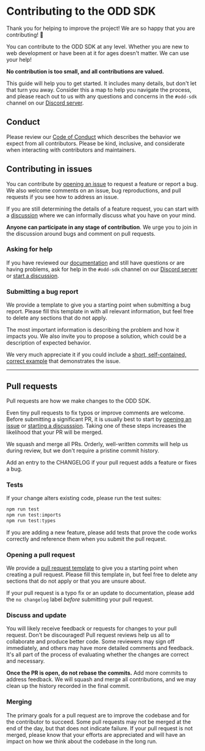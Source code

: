 # Contributing to the ODD SDK

Thank you for helping to improve the project! We are so happy that you are contributing! 💖

You can contribute to the ODD SDK at any level. Whether you are new to web development or have been at it for ages doesn't matter. We can use your help!

**No contribution is too small, and all contributions are valued.**

This guide will help you to get started. It includes many details, but don't let that turn you away. Consider this a map to help you navigate the process, and please reach out to us with any questions and concerns in the `#odd-sdk` channel on our [Discord server][discord].

## Conduct

Please review our [Code of Conduct][coc] which describes the behavior we expect from all contributors. Please be kind, inclusive, and considerate when interacting with contributors and maintainers.

## Contributing in issues

You can contribute by [opening an issue][issue] to request a feature or report a bug. We also welcome comments on an issue, bug reproductions, and pull requests if you see how to address an issue.

If you are still determining the details of a feature request, you can start with a [discussion][discussions] where we can informally discuss what you have on your mind.

**Anyone can participate in any stage of contribution**. We urge you to
join in the discussion around bugs and comment on pull requests.

### Asking for help

If you have reviewed our [documentation][docs] and still have questions or are having problems, ask for help in the `#odd-sdk` channel on our [Discord server][discord] or [start a discussion][discussions].

### Submitting a bug report

We provide a template to give you a starting point when submitting a bug report. Please fill this template in with all relevant information, but feel free to delete any sections that do not apply.

The most important information is describing the problem and how it impacts you. We also invite you to propose a solution, which could be a description of expected behavior.

We very much appreciate it if you could include a [short, self-contained, correct example][sscce] that demonstrates the issue.

---

## Pull requests

Pull requests are how we make changes to the ODD SDK.

Even tiny pull requests to fix typos or improve comments are welcome. Before submitting a significant PR, it is usually best to start by [opening an issue][issue] or [starting a discusssion][discussions]. Taking one of these steps increases the likelihood that your PR will be merged.

We squash and merge all PRs. Orderly, well-written commits will help us during review, but we don't require a pristine commit history.

Add an entry to the CHANGELOG if your pull request adds a feature or fixes a bug.

### Tests

If your change alters existing code, please run the test suites:

```sh
npm run test
npm run test:imports
npm run test:types
```

If you are adding a new feature, please add tests that prove the code works correctly and reference them when you submit the pull request.

### Opening a pull request

We provide a [pull request template][template] to give you a starting point when creating a pull request. Please fill this template in, but feel free to delete any sections that do not apply or that you are unsure about.

If your pull request is a typo fix or an update to documentation, please add the `no changelog` label _before_ submitting your pull request.

### Discuss and update

You will likely receive feedback or requests for changes to your pull request. Don't be discouraged! Pull request reviews help us all to collaborate and produce better code. Some reviewers may sign off immediately, and others may have more detailed comments and feedback. It's all part of the process of evaluating whether the changes are correct and necessary.

**Once the PR is open, do not rebase the commits.** Add more commits to address feedback. We will squash and merge all contributions, and we may clean up the history recorded in the final commit.

### Merging

The primary goals for a pull request are to improve the codebase and for the contributor to succeed. Some pull requests may not be merged at the end of the day, but that does not indicate failure. If your pull request is not merged, please know that your efforts are appreciated and will have an impact on how we think about the codebase in the long run.

[coc]: ./CODE_OF_CONDUCT.md
[discord]: https://fission.codes/discord/ 
[discussions]: https://github.com/oddsdk/ts-odd/discussions
[docs]: https://docs.odd.dev/
[issue]: https://github.com/oddsdk/ts-odd/issues
[sscce]: http://www.sscce.org/
[template]: .github/PULL_REQUEST_TEMPLATE.md
